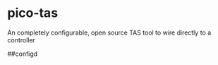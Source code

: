 # pico-tas
An completely configurable, open source TAS tool to wire directly to a controller

##configd
